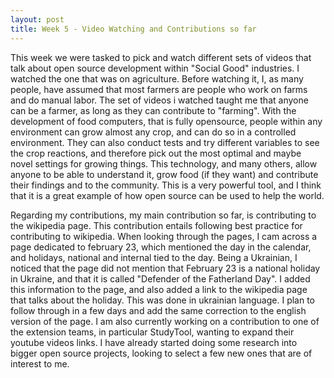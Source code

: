 ```yaml
---
layout: post
title: Week 5 - Video Watching and Contributions so far
---
```


This week we were tasked to pick and watch different sets of videos that talk about open source development within "Social Good" industries. I watched the one that was on agriculture. Before watching it, I, as many people, have assumed that most farmers are people who work on farms and do manual labor. The set of videos i watched taught me that anyone can be a farmer, as long as they can contribute to "farming". With the development of food computers, that is fully opensource, people within any environment can grow almost any crop, and can do so in a controlled environment. They can also conduct tests and try different variables to see the crop reactions, and therefore pick out the most optimal and maybe novel settings for growing things. This technology, and many others, allow anyone to be able to understand it, grow food (if they want) and contribute their findings and to the community. This is a very powerful tool, and I think that it is a great example of how open source can be used to help the world.

<!--more-->

Regarding my contributions, my main contribution so far, is contributing to the wikipedia page. This contribution entails following best practice for contributing to wikipedia. When looking through the pages, I cam across a page dedicated to february 23, which mentioned the day in the calendar, and holidays, national and internal tied to the day. Being a Ukrainian, I noticed that the page did not mention that February 23 is a national holiday in Ukraine, and that it is called "Defender of the Fatherland Day". I added this information to the page, and also added a link to the wikipedia page that talks about the holiday. This was done in ukrainian language. I plan to follow through in a few days and add the same correction to the english version of the page. I am also currently working on a contribution to one of the extension teams, in particular StudyTool, wanting to expand their youtube videos links. I have already started doing some research into bigger open source projects, looking to select a few new ones that are of interest to me.